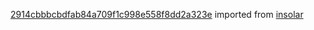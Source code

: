 [2914cbbbcbdfab84a709f1c998e558f8dd2a323e](https://github.com/insolar/insolar/commit/2914cbbbcbdfab84a709f1c998e558f8dd2a323e) imported from [insolar](https://github.com/insolar/insolar)

